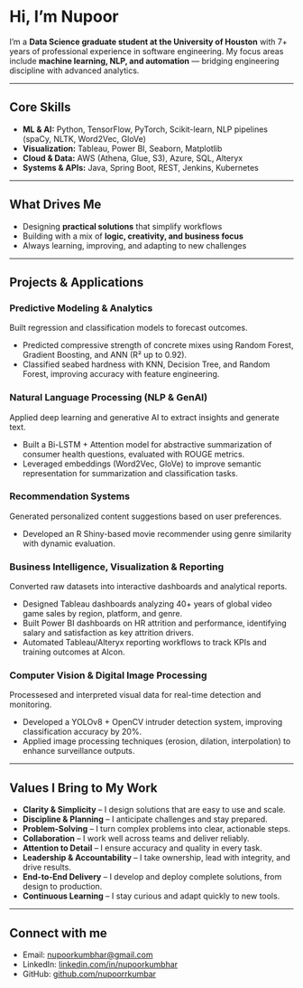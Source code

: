 # Hi, I’m Nupoor  

I’m a **Data Science graduate student at the University of Houston** with 7+ years of professional experience in software engineering. My focus areas include **machine learning, NLP, and automation** — bridging engineering discipline with advanced analytics.  

---

## Core Skills  
- **ML & AI:** Python, TensorFlow, PyTorch, Scikit-learn, NLP pipelines (spaCy, NLTK, Word2Vec, GloVe)  
- **Visualization:** Tableau, Power BI, Seaborn, Matplotlib  
- **Cloud & Data:** AWS (Athena, Glue, S3), Azure, SQL, Alteryx  
- **Systems & APIs:** Java, Spring Boot, REST, Jenkins, Kubernetes
  
---

## What Drives Me  

- Designing **practical solutions** that simplify workflows  
- Building with a mix of **logic, creativity, and business focus**  
- Always learning, improving, and adapting to new challenges  

---

## Projects & Applications  

### Predictive Modeling & Analytics  
Built regression and classification models to forecast outcomes.  
- Predicted compressive strength of concrete mixes using Random Forest, Gradient Boosting, and ANN (R² up to 0.92).  
- Classified seabed hardness with KNN, Decision Tree, and Random Forest, improving accuracy with feature engineering.  

### Natural Language Processing (NLP & GenAI)  
Applied deep learning and generative AI to extract insights and generate text.  
- Built a Bi-LSTM + Attention model for abstractive summarization of consumer health questions, evaluated with ROUGE metrics.  
- Leveraged embeddings (Word2Vec, GloVe) to improve semantic representation for summarization and classification tasks.  

### Recommendation Systems  
Generated personalized content suggestions based on user preferences.  
- Developed an R Shiny-based movie recommender using genre similarity with dynamic evaluation.  

### Business Intelligence, Visualization & Reporting  
Converted raw datasets into interactive dashboards and analytical reports.  
- Designed Tableau dashboards analyzing 40+ years of global video game sales by region, platform, and genre.  
- Built Power BI dashboards on HR attrition and performance, identifying salary and satisfaction as key attrition drivers.  
- Automated Tableau/Alteryx reporting workflows to track KPIs and training outcomes at Alcon.  

### Computer Vision & Digital Image Processing  
Processesed and interpreted visual data for real-time detection and monitoring.  
- Developed a YOLOv8 + OpenCV intruder detection system, improving classification accuracy by 20%.  
- Applied image processing techniques (erosion, dilation, interpolation) to enhance surveillance outputs.
  
---
## Values I Bring to My Work  

- **Clarity & Simplicity** – I design solutions that are easy to use and scale.  
- **Discipline & Planning** – I anticipate challenges and stay prepared.  
- **Problem-Solving** – I turn complex problems into clear, actionable steps.  
- **Collaboration** – I work well across teams and deliver reliably.  
- **Attention to Detail** – I ensure accuracy and quality in every task.  
- **Leadership & Accountability** – I take ownership, lead with integrity, and drive results.  
- **End-to-End Delivery** – I develop and deploy complete solutions, from design to production.  
- **Continuous Learning** – I stay curious and adapt quickly to new tools.

---

## Connect with me  
- Email: [nupoorkumbhar@gmail.com](mailto:nupoorkumbhar@gmail.com)  
- LinkedIn: [linkedin.com/in/nupoorkumbhar](https://www.linkedin.com/in/nupoorkumbhar)  
- GitHub: [github.com/nupoorrkumbar](https://github.com/nupoorrkumbar)  
